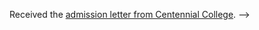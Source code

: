 <!-- ---
layout: post
date: 2023-05-15 07:59:00-0400
inline: true
---
<!-- A simple inline announcement with Markdown emoji! :sparkles: :smile: -->
Received the [admission letter from Centennial College](assets/pdf/centennial.pdf). -->